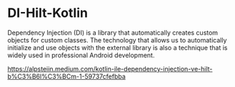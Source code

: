 # DI-Hilt-Kotlin

Dependency Injection (DI) is a library that automatically creates custom objects for custom classes.
The technology that allows us to automatically initialize and use objects with the external library is also a technique that is widely used in professional Android development.



https://alpsteiin.medium.com/kotlin-ile-dependency-injection-ve-hilt-b%C3%B6l%C3%BCm-1-59737cfefbba
